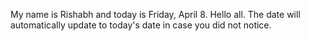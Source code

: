 My name is Rishabh and today is Friday, April 8. Hello all. The date will automatically update to today's date in case you did not notice.
